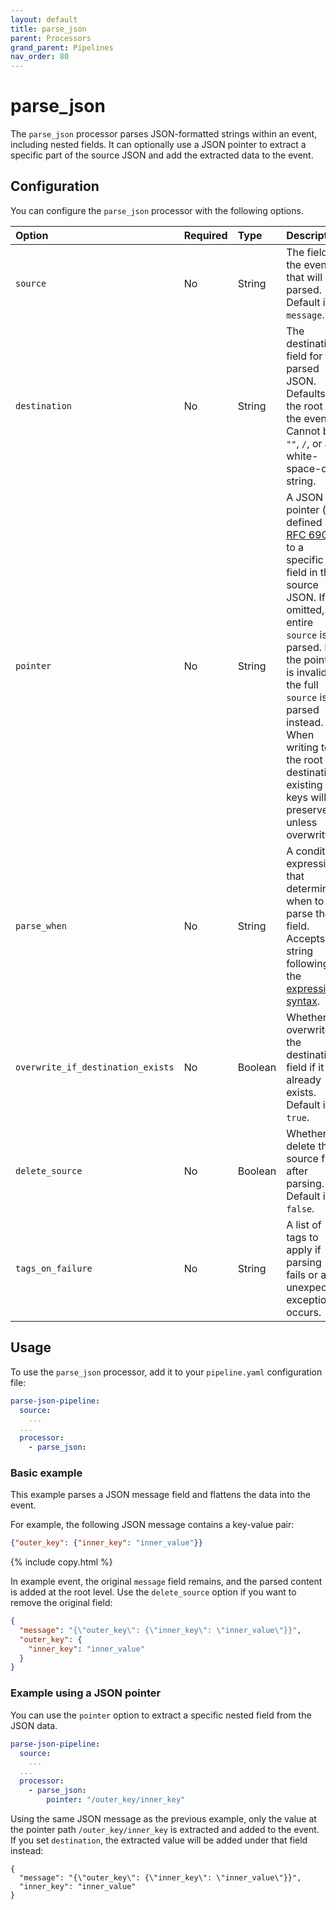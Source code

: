 ```yaml
---
layout: default
title: parse_json 
parent: Processors
grand_parent: Pipelines
nav_order: 80
---
```


# parse_json

The `parse_json` processor parses JSON-formatted strings within an event, including nested fields. It can optionally use a JSON pointer to extract a specific part of the source JSON and add the extracted data to the event.

## Configuration

You can configure the `parse_json` processor with the following options.

<!--
This table is autogenerated. Do not edit it.
- name: parse_json
- pluginType: processor
- source: https://github.com/opensearch-project/data-prepper/blob/253e59245fd9c39c959c1c8caaeff1b226a5a0ab/data-prepper-plugins/parse-json-processor/src/main/java/org/opensearch/dataprepper/plugins/processor/parse/json/ParseJsonProcessorConfig.java
-->

| Option | Required | Type | Description |
| :--- | :--- | :--- | :--- | 
| `source` | No | String | The field in the event that will be parsed. Default is `message`. |
| `destination` | No | String | The destination field for the parsed JSON. Defaults to the root of the event. Cannot be `""`, `/`, or any white-space-only string. |
| `pointer` | No | String | A JSON pointer (as defined by [RFC 6901](https://datatracker.ietf.org/doc/html/rfc6901)) to a specific field in the source JSON. If omitted, the entire `source` is parsed. If the pointer is invalid, the full `source` is parsed instead. When writing to the root destination, existing keys will be preserved unless overwritten. |
| `parse_when` | No | String | A condition expression that determines when to parse the field. Accepts a string following the [expression syntax]({{site.url}}{{site.baseurl}}/data-prepper/pipelines/expression-syntax/). |
| `overwrite_if_destination_exists` | No | Boolean | Whether to overwrite the destination field if it already exists. Default is `true`. |
| `delete_source` | No | Boolean | Whether to delete the source field after parsing. Default is `false`. |
| `tags_on_failure` | No | String | A list of tags to apply if parsing fails or an unexpected exception occurs. |

## Usage

To use the `parse_json` processor, add it to your `pipeline.yaml` configuration file:

```yaml
parse-json-pipeline:
  source:
    ...
  ...
  processor:
    - parse_json:
```

### Basic example

This example parses a JSON message field and flattens the data into the event.

For example, the following JSON message contains a key-value pair:

```json
{"outer_key": {"inner_key": "inner_value"}}
```
{% include copy.html %}

In example event, the original `message` field remains, and the parsed content is added at the root level. Use the `delete_source` option if you want to remove the original field:

```json
{
  "message": "{\"outer_key\": {\"inner_key\": \"inner_value\"}}",
  "outer_key": {
    "inner_key": "inner_value"
  }
}
```

### Example using a JSON pointer

You can use the `pointer` option to extract a specific nested field from the JSON data.

```yaml
parse-json-pipeline:
  source:
    ...
  ...
  processor:
    - parse_json:
        pointer: "/outer_key/inner_key"
```

Using the same JSON message as the previous example, only the value at the pointer path `/outer_key/inner_key` is extracted and added to the event. If you set `destination`, the extracted value will be added under that field instead:

```
{
  "message": "{\"outer_key\": {\"inner_key\": \"inner_value\"}}",
  "inner_key": "inner_value"
}
```


